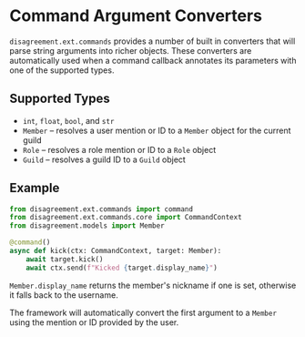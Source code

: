 # Command Argument Converters

`disagreement.ext.commands` provides a number of built in converters that will parse string arguments into richer objects. These converters are automatically used when a command callback annotates its parameters with one of the supported types.

## Supported Types

- `int`, `float`, `bool`, and `str`
- `Member` – resolves a user mention or ID to a `Member` object for the current guild
- `Role` – resolves a role mention or ID to a `Role` object
- `Guild` – resolves a guild ID to a `Guild` object

## Example

```python
from disagreement.ext.commands import command
from disagreement.ext.commands.core import CommandContext
from disagreement.models import Member

@command()
async def kick(ctx: CommandContext, target: Member):
    await target.kick()
    await ctx.send(f"Kicked {target.display_name}")
```

`Member.display_name` returns the member's nickname if one is set, otherwise it
falls back to the username.

The framework will automatically convert the first argument to a `Member` using the mention or ID provided by the user.
